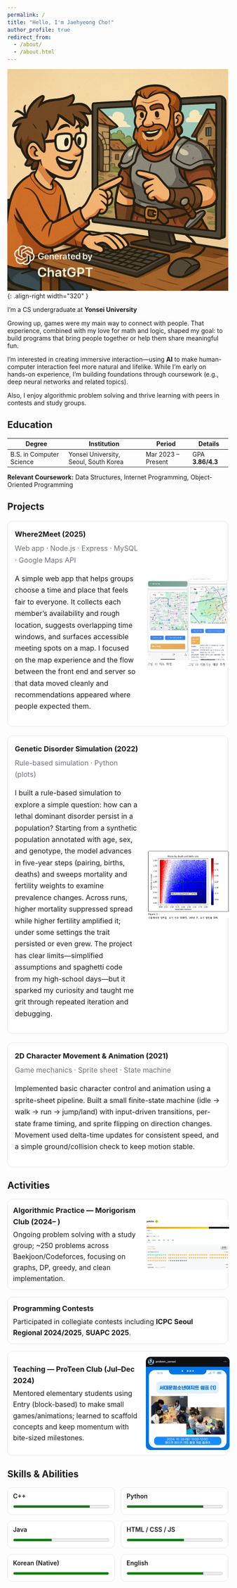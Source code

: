 ```yaml
---
permalink: /
title: "Hello, I'm Jaehyeong Cho!"
author_profile: true
redirect_from: 
  - /about/
  - /about.html
---
```


![AI-enhanced HCI concept](/images/my%20dream.png){: .align-right width="320" }

I’m a CS undergraduate at **Yonsei University**


Growing up, games were my main way to connect with people. That experience, combined with my love for math and logic, shaped my goal: to build programs that bring people together or help them share meaningful fun.


I’m interested in creating immersive interaction—using **AI** to make human-computer interaction feel more natural and lifelike. While I’m early on hands-on experience, I’m building foundations through coursework (e.g., deep neural networks and related topics).


Also, I enjoy algorithmic problem solving and thrive learning with peers in contests and study groups.

## Education

| Degree | Institution | Period | Details          |
|---|---|---|------------------|
| B.S. in Computer Science | Yonsei University, Seoul, South Korea | Mar 2023 – Present | GPA **3.86/4.3** |

**Relevant Coursework:** Data Structures, Internet Programming, Object-Oriented Programming


## Projects

<style>
.proj{
  display:grid;
  grid-template-columns: 60% 40%; /* text 60% | image 40% */
  gap:1.25rem;
  align-items:center;
  margin:1.25rem 0;
  padding:1rem;
  border:1px solid #e5e7eb;
  border-radius:12px;
  background:#fff;
}
.proj .txt{line-height:1.7}
.proj .txt p{font-size:1.0rem; line-height:1.65;} /* ↓ 본문만 살짝 축소 */
.proj h3{margin:0 0 .25rem 0}
.proj .meta{font-size:.95rem;color:#6b7280;margin:.25rem 0 .75rem 0}
.proj .img img{
  width:100%;
  height:auto;
  display:block;
  border-radius:10px;
  object-fit:cover;
}
.proj.noimg{grid-template-columns:1fr}
.proj.noimg .img{display:none}
@media (max-width: 820px){
  .proj{grid-template-columns: 1fr}
  .proj .img{order:2}
}
</style>

<div class="proj">
  <div class="txt">
    <h3>Where2Meet (2025)</h3>
    <p class="meta">Web app · Node.js · Express · MySQL · Google Maps API</p>
    <p>A simple web app that helps groups choose a time and place that feels fair to everyone. It collects each member’s availability and rough location, suggests overlapping time windows, and surfaces accessible meeting spots on a map. I focused on the map experience and the flow between the front end and server so that data moved cleanly and recommendations appeared where people expected them.</p>
  </div>
  <div class="img">
    <img src="/images/where2meet3.png" alt="Where2Meet map and suggested places">
  </div>
</div>

<div class="proj">
  <div class="txt">
    <h3>Genetic Disorder Simulation (2022)</h3>
    <p class="meta">Rule-based simulation · Python (plots)</p>
    <p>I built a rule-based simulation to explore a simple question: how can a lethal dominant disorder persist in a population? Starting from a synthetic population annotated with age, sex, and genotype, the model advances in five-year steps (pairing, births, deaths) and sweeps mortality and fertility weights to examine prevalence changes. Across runs, higher mortality suppressed spread while higher fertility amplified it; under some settings the trait persisted or even grew. The project has clear limits—simplified assumptions and spaghetti code from my high-school days—but it sparked my curiosity and taught me grit through repeated iteration and debugging.</p>
  </div>
  <div class="img">
    <img src="/images/simul.png" alt="Heatmap showing prevalence under mortality/fertility sweeps">
  </div>
</div>

<div class="proj noimg">
  <div class="txt">
    <h3>2D Character Movement & Animation (2021)</h3>
    <p class="meta">Game mechanics · Sprite sheet · State machine</p>
    <p>Implemented basic character control and animation using a sprite-sheet pipeline. Built a small finite-state machine (idle → walk → run → jump/land) with input-driven transitions, per-state frame timing, and sprite flipping on direction changes. Movement used delta-time updates for consistent speed, and a simple ground/collision check to keep motion stable.</p>
  </div>
  <div class="img"></div>
</div>

## Activities

<style>
.xtra{
  display:grid;
  grid-template-columns: 60% 40%; /* text | image */
  gap:1rem;
  align-items:center;
  margin:1rem 0;
  padding:.75rem;                 /* ↓ 세로 높이 살짝 축소 */
  border:1px solid #e5e7eb;
  border-radius:12px;
  background:#fff;
}
.xtra .txt{line-height:1.6}
.xtra .txt p{font-size:.98rem; line-height:1.6; margin:0}
.xtra h3{margin:0 0 .25rem 0}
.xtra .meta{font-size:.9rem;color:#6b7280;margin:.25rem 0 .5rem 0}
.xtra .img img{
  width:100%;
  height:auto;                   /* 비율 유지 */
  display:block;
  border-radius:10px;
  object-fit:cover;
}
.xtra.noimg{grid-template-columns:1fr} /* 이미지 없는 블럭 */
.xtra.noimg .img{display:none}
@media (max-width: 820px){
  .xtra{grid-template-columns:1fr}
  .xtra .img{order:2}
}
</style>

<div class="xtra">
  <div class="txt">
    <h3>Algorithmic Practice — Morigorism Club (2024– )</h3>
    <p>Ongoing problem solving with a study group; ~250 problems across Baekjoon/Codeforces, focusing on graphs, DP, greedy, and clean implementation.</p>
  </div>
  <div class="img">
    <img src="/images/solved%20ac.png" alt="Baekjoon profile/statistics screenshot">
  </div>
</div>

<div class="xtra noimg">
  <div class="txt">
    <h3>Programming Contests</h3>
    <p>Participated in collegiate contests including <strong>ICPC Seoul Regional 2024/2025</strong>, <strong>SUAPC 2025</strong>. </p>
  </div>
  <div class="img"></div>
</div>


<div class="xtra">
  <div class="txt">
    <h3>Teaching — ProTeen Club (Jul–Dec 2024)</h3>
    <p>Mentored elementary students using Entry (block-based) to make small games/animations; learned to scaffold concepts and keep momentum with bite-sized milestones.</p>
  </div>
  <div class="img">
    <img src="/images/proteen.png" alt="Mentoring at ProTeen Club">
  </div>
</div>

## Skills & Abilities

<style>
.meters{display:grid;grid-template-columns:repeat(2,1fr);gap:14px}
.meter{background:#fff;border:1px solid #e5e7eb;border-radius:10px;padding:10px 12px}
.meter label{display:block;font-weight:600;margin-bottom:6px}
.meter meter{width:100%;height:14px}
@media (max-width:820px){.meters{grid-template-columns:1fr}}
</style>

<div class="meters">
  <div class="meter"><label>C++</label><meter min="0" max="5" value="4"></meter></div>
  <div class="meter"><label>Python</label><meter min="0" max="5" value="4"></meter></div>
  <div class="meter"><label>Java</label><meter min="0" max="5" value="2"></meter></div>
  <div class="meter"><label>HTML / CSS / JS</label><meter min="0" max="5" value="3"></meter></div>
  <div class="meter"><label>Korean (Native)</label><meter min="0" max="5" value="5"></meter></div>
  <div class="meter"><label>English </label><meter min="0" max="5" value="4"></meter></div>
</div>